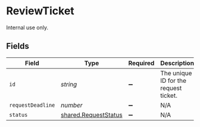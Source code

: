 # ReviewTicket

Internal use only.


## Fields

| Field                                                        | Type                                                         | Required                                                     | Description                                                  | Example                                                      |
| ------------------------------------------------------------ | ------------------------------------------------------------ | ------------------------------------------------------------ | ------------------------------------------------------------ | ------------------------------------------------------------ |
| `id`                                                         | *string*                                                     | :heavy_minus_sign:                                           | The unique ID for the request ticket.                        | 2d34a56                                                      |
| `requestDeadline`                                            | *number*                                                     | :heavy_minus_sign:                                           | N/A                                                          | 1627955971268                                                |
| `status`                                                     | [shared.RequestStatus](../../models/shared/requeststatus.md) | :heavy_minus_sign:                                           | N/A                                                          |                                                              |